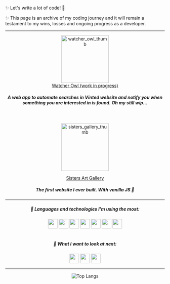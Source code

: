 
<div>
  
✨ Let's write a lot of code! :raised_hands:

✨ This page is an archive of my coding journey and it will remain a testament to my wins, losses and ongoing progress as a developer.
</div>

<hr/>

<div align="center">
<a href="https://watcher-owl.vercel.app"><img width="150" alt="watcher_owl_thumb" src="https://github.com/pauliusgin/pauliusgin/assets/140472668/d7c94be7-cc51-4323-a020-1c8409b7db0e"></a><br/>
<a href="https://watcher-owl.vercel.app">Watcher Owl (work in progress)<a/><br/>
  
  ##### A web app to automate searches in Vinted website and notify you when something you are interested in is found. Oh my still wip...
<br/>
  <br/>
<a href="https://sistersartgallery.netlify.app"><img width="150" alt="sisters_gallery_thumb" src="https://github.com/pauliusgin/pauliusgin/assets/140472668/ba51ae6e-8007-40da-b4e8-51d1fbf2949e"></a><br/>
  
<a href="https://sistersartgallery.netlify.app">Sisters Art Gallery</a> <br/>

  ##### The first website I ever built. With vanilla JS 🤡
  
</div>

---

<div align="center">
  
##### 🌱 Languages and technologies I'm using the most:

<img src="https://img.shields.io/badge/-TypeScript-000?&logo=TypeScript" height="30">
<img src="https://img.shields.io/badge/-Node-000?&logo=Node.js" height="30">
<img src="https://img.shields.io/badge/-Express-000?&logo=Express" height="30">
<img src="https://img.shields.io/badge/-postgresql-000?&logo=postgresql" height="30">
<img src="https://img.shields.io/badge/-MongoDB-000?&logo=MongoDB" height="30">
<img src="https://img.shields.io/badge/-Git-000?&logo=Git" height="30">
<img src="https://img.shields.io/badge/-Docker-000?&logo=Docker" height="30">
<br />
<br />

##### :telescope: What I want to look at next:

<img src="https://img.shields.io/badge/-htmx-000?&logo=htmx" height="30">
<img src="https://img.shields.io/badge/C-000?&logo=C" height="30">
<img src="https://img.shields.io/badge/GO-000?&logo=GO" height="30">
</div>

  ---
  
<div align="center">

![Top Langs](https://github-readme-stats.vercel.app/api/top-langs/?username=pauliusgin&exclude_repo=pauliusgin,HTML,JavaScript,TypeScript,react-shop.react-shop-backend&layout=compact&hide_border=true&bg_color=0D1117&title_color=ffffff&text_color=ffffff)
  
</div>
